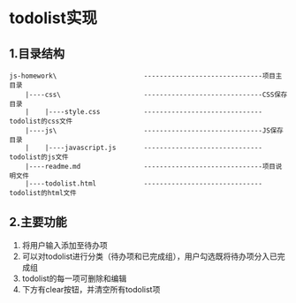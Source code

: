 # todolist实现

## 1.目录结构

``````
js-homework\                      ------------------------------项目主目录
    |----css\                     ------------------------------CSS保存目录
    |    |----style.css           ------------------------------todolist的css文件
    |----js\                      ------------------------------JS保存目录
    |    |----javascript.js       ------------------------------todolist的js文件
    |----readme.md                ------------------------------项目说明文件
    |----todolist.html            ------------------------------todolist的html文件

``````



## 2.主要功能

1. 将用户输入添加至待办项
2. 可以对todolist进行分类（待办项和已完成组），用户勾选既将待办项分入已完成组
3. todolist的每一项可删除和编辑
4. 下方有clear按钮，并清空所有todolist项